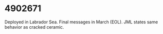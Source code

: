 # 4902671

Deployed in Labrador Sea. Final messages in March (EOL). JML states same behavior as cracked ceramic. 